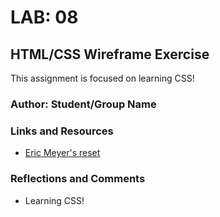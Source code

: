 # LAB: 08

## HTML/CSS Wireframe Exercise

This assignment is focused on learning CSS!

### Author: Student/Group Name

### Links and Resources
* [Eric Meyer's reset](https://meyerweb.com/eric/tools/css/reset/)

### Reflections and Comments
* Learning CSS!